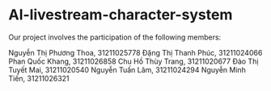 # AI-livestream-character-system

Our project involves the participation of the following members:

Nguyễn Thị Phương Thoa, 31211025778
Đặng Thị Thanh Phúc, 31211024066
Phan Quốc Khang, 31211026858
Chu Hồ Thùy Trang, 31211020677
Đào Thị Tuyết Mai, 31211020540
Nguyễn Tuấn Lâm, 31211024294
Nguyễn Minh Tiến, 31211026321

